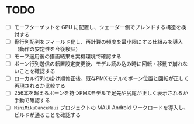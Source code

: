 # TODO

- [ ] モーフターゲットを GPU に配置し、シェーダー側でブレンドする構造を検討する
- [ ] 骨行列配列をフィールド化し、再計算の頻度を最小限にする仕組みを導入（動作の安定性を今後検証）
- [ ] モーフ適用後の描画結果を実機環境で確認する
- [ ] ボーン行列送信の転置設定変更後、モデル読み込み時に回転・移動で崩れないことを確認する
- [ ] ローカル行列の掛け順修正後、既存PMXモデルでボーン位置と回転が正しく再現されるか比較する
- [ ] 256本を超えるボーンを持つPMXモデルで足先や尻尾が正しく表示されるか手動で確認する
- [ ] `MiniMikuDanceMaui` プロジェクトの MAUI Android ワークロードを導入し、ビルドが通ることを確認する
